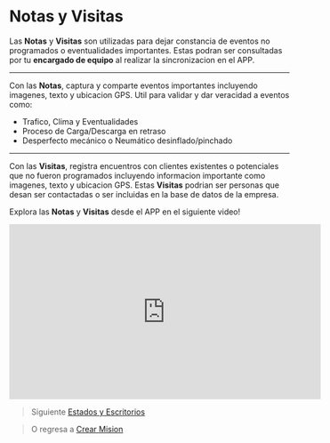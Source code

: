 # Notas y Visitas

Las **Notas** y **Visitas** son utilizadas para dejar constancia de eventos no programados o eventualidades importantes. Estas podran ser consultadas por tu **encargado de equipo** al realizar la sincronizacion en el APP.

 - --
Con las **Notas**, captura y comparte eventos importantes incluyendo imagenes, texto y ubicacion GPS. Util para validar y dar veracidad a eventos como:

 - Trafico, Clima y Eventualidades 
 - Proceso de Carga/Descarga en retraso 
 - Desperfecto mecánico o Neumático desinflado/pinchado
 - --

Con las **Visitas**, registra encuentros con clientes existentes o potenciales que no fueron programados incluyendo informacion importante como imagenes, texto y ubicacion GPS. Estas **Visitas** podrian ser personas que desan ser contactadas o ser incluidas en la base de datos de la empresa. 

Explora las **Notas** y **Visitas** desde el APP en el siguiente video! 
<iframe width="560" height="315" src="https://www.youtube.com/embed/lLTF__ua5go" frameborder="0" allow="accelerometer; autoplay; encrypted-media; gyroscope; picture-in-picture" allowfullscreen></iframe>


> Siguiente [Estados y Escritorios](/v1/app-movil/estado_escritorios.html)

> O regresa a [Crear Mision](/v1/app-movil/misiones.html)
<!--stackedit_data:
eyJoaXN0b3J5IjpbLTEyMjcyNDQzMzYsNzA3MTEwNjA3XX0=
-->